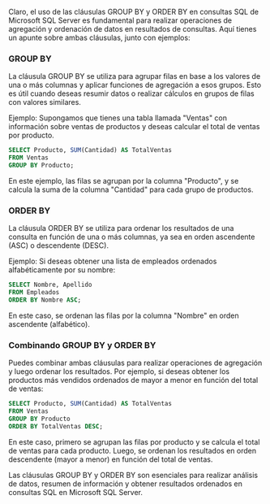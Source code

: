 Claro, el uso de las cláusulas GROUP BY y ORDER BY en consultas SQL de Microsoft SQL Server es fundamental para realizar operaciones de agregación y ordenación de datos en resultados de consultas. Aquí tienes un apunte sobre ambas cláusulas, junto con ejemplos:

### GROUP BY
La cláusula GROUP BY se utiliza para agrupar filas en base a los valores de una o más columnas y aplicar funciones de agregación a esos grupos. Esto es útil cuando deseas resumir datos o realizar cálculos en grupos de filas con valores similares.

Ejemplo:
Supongamos que tienes una tabla llamada "Ventas" con información sobre ventas de productos y deseas calcular el total de ventas por producto.

```sql
SELECT Producto, SUM(Cantidad) AS TotalVentas
FROM Ventas
GROUP BY Producto;
```

En este ejemplo, las filas se agrupan por la columna "Producto", y se calcula la suma de la columna "Cantidad" para cada grupo de productos.

### ORDER BY
La cláusula ORDER BY se utiliza para ordenar los resultados de una consulta en función de una o más columnas, ya sea en orden ascendente (ASC) o descendente (DESC).

Ejemplo:
Si deseas obtener una lista de empleados ordenados alfabéticamente por su nombre:

```sql
SELECT Nombre, Apellido
FROM Empleados
ORDER BY Nombre ASC;
```

En este caso, se ordenan las filas por la columna "Nombre" en orden ascendente (alfabético).

### Combinando GROUP BY y ORDER BY
Puedes combinar ambas cláusulas para realizar operaciones de agregación y luego ordenar los resultados. Por ejemplo, si deseas obtener los productos más vendidos ordenados de mayor a menor en función del total de ventas:

```sql
SELECT Producto, SUM(Cantidad) AS TotalVentas
FROM Ventas
GROUP BY Producto
ORDER BY TotalVentas DESC;
```

En este caso, primero se agrupan las filas por producto y se calcula el total de ventas para cada producto. Luego, se ordenan los resultados en orden descendente (mayor a menor) en función del total de ventas.

Las cláusulas GROUP BY y ORDER BY son esenciales para realizar análisis de datos, resumen de información y obtener resultados ordenados en consultas SQL en Microsoft SQL Server.